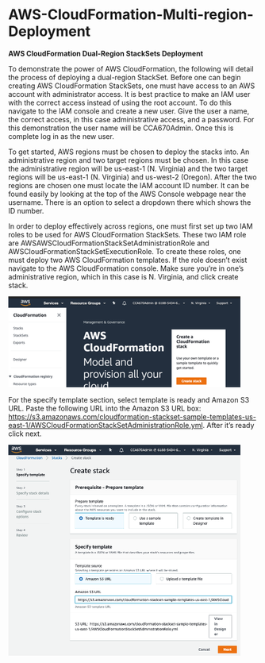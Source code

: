 # AWS-CloudFormation-Multi-region-Deployment

__AWS CloudFormation Dual-Region StackSets Deployment__
	
To demonstrate the power of AWS CloudFormation, the following will detail the process of deploying a dual-region StackSet. Before one can begin creating AWS CloudFormation StackSets, one must have access to an AWS account with administrator access. It is best practice to make an IAM user with the correct access instead of using the root account. To do this navigate to the IAM console and create a new user. Give the user a name, the correct access, in this case administrative access, and a password. For this demonstration the user name will be CCA670Admin. Once this is complete log in as the new user.
	
To get started, AWS regions must be chosen to deploy the stacks into. An administrative region and two target regions must be chosen. In this case the administrative region will be us-east-1 (N. Virginia) and the two target regions will be us-east-1 (N. Virginia) and us-west-2 (Oregon). 
After the two regions are chosen one must locate the IAM account ID number. It can be found easily by looking at the top of the AWS Console webpage near the username. There is an option to select a dropdown there which shows the ID number.

In order to deploy effectively across regions, one must first set up two IAM roles to be used for AWS CloudFormation StackSets. These two IAM role are AWSAWSCloudFormationStackSetAdministrationRole and AWSCloudFormationStackSetExecutionRole. To create these roles, one must deploy two AWS CloudFormation templates. If the role doesn’t exist navigate to the AWS CloudFormation console. Make sure you’re in one’s administrative region, which in this case is N. Virginia, and click create stack.

![alt text](https://github.com/doyle199/AWS-CloudFormation-Multi-region-Deployment/blob/master/AWS_CloudFormation_StackSet_Administration_%20Role_Create_Stack.png?raw=true)

For the specify template section, select template is ready and Amazon S3 URL. Paste the following URL into the Amazon S3 URL box: https://s3.amazonaws.com/cloudformation-stackset-sample-templates-us-east-1/AWSCloudFormationStackSetAdministrationRole.yml. After it’s ready click next.

![alt text](https://github.com/doyle199/AWS-CloudFormation-Multi-region-Deployment/blob/master/AWS_CloudFormation_StackSet_Administration_Role_Specify_Template.png?raw=true)
